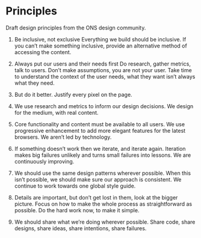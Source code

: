 # Principles

Draft design principles from the ONS design community.

1. Be inclusive, not exclusive
Everything we build should be inclusive. If you can’t make something inclusive, provide an alternative method of accessing the content.

2. Always put our users and their needs first
Do research, gather metrics, talk to users. Don’t make assumptions, you are not your user. Take time to understand the context of the user needs, what they want isn’t always what they need.

3. But do it better. Justify every pixel on the page.

4. We use research and metrics to inform our design decisions. We design for the medium, with real content.

5. Core functionality and content must be available to all users. We use progressive enhancement to add more elegant features for the latest browsers. We aren’t led by technology.

6. If something doesn’t work then we iterate, and iterate again. Iteration makes big failures unlikely and turns small failures into lessons. We are continuously improving.

7. We should use the same design patterns wherever possible. When this isn’t possible, we should make sure our approach is consistent. We continue to work towards one global style guide.

8. Details are important, but don’t get lost in them, look at the bigger picture. Focus on how to make the whole process as straightforward as possible. Do the hard work now, to make it simple.

9. We should share what we’re doing wherever possible. Share code, share designs, share ideas, share intentions, share failures.

